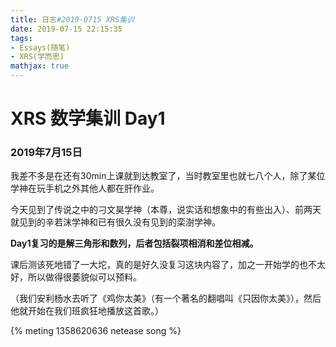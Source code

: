 ```yaml
---
title: 日志#2019-0715 XRS集训
date: 2019-07-15 22:15:35
tags:
- Essays(随笔)
- XRS(学而思)
mathjax: true
---
```


# XRS 数学集训 Day1

### 2019年7月15日

我差不多是在还有30min上课就到达教室了，当时教室里也就七八个人，除了某位学神在玩手机之外其他人都在肝作业。

今天见到了传说之中的刁文昊学神（本尊，说实话和想象中的有些出入）、前两天就见到的辛若沫学神和已有很久没有见到的栾澍学神。

**Day1复习的是解三角形和数列，后者包括裂项相消和差位相减。**

课后测该死地错了一大坨，真的是好久没复习这块内容了，加之一开始学的也不太好，所以做得很萎貌似可以预料。

（我们安利杨水去听了《鸡你太美》（有一个著名的翻唱叫《只因你太美》），然后他就开始在我们班疯狂地播放这首歌。）

{% meting 1358620636 netease song %}
